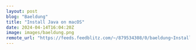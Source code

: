 ```yaml
---
layout: post
blog: "Baeldung"
title: "Install Java on macOS"
date: 2024-04-14T16:04:20Z
image: images/baeldung.png
remote_url: "https://feeds.feedblitz.com/~/879534308/0/baeldung~Install-Java-on-macOS"
---
```

